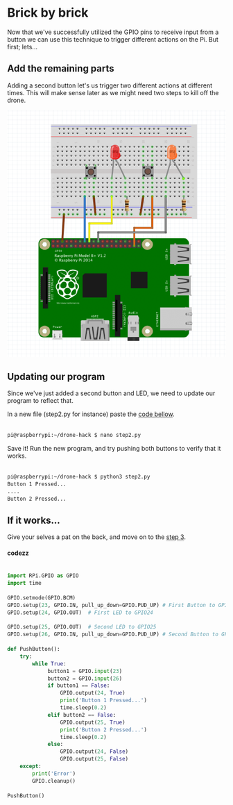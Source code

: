 # Brick by brick

Now that we've successfully utilized the GPIO pins to receive input from a button we can use this technique to trigger different actions on the Pi. But first; lets...

## Add the remaining parts

Adding a second button let's us trigger two different actions at different times. This will make sense later as we might need two steps to kill off the drone.

![alt text](assets/step2.png "circuit diagram")

## Updating our program

Since we've just added a second button and LED, we need to update our program to reflect that.

In a new file (step2.py for instance) paste the [code bellow](#codezz).  

```Bash

pi@raspberrypi:~/drone-hack $ nano step2.py

```

Save it! Run the new program, and try pushing both buttons to verify that it works.

``` bash 

pi@raspberrypi:~/drone-hack $ python3 step2.py 
Button 1 Pressed...
....
Button 2 Pressed...

```

## If it works...

Give your selves a pat on the back, and move on to the [step 3](step3.md).

#### codezz

``` Python 

import RPi.GPIO as GPIO
import time

GPIO.setmode(GPIO.BCM)
GPIO.setup(23, GPIO.IN, pull_up_down=GPIO.PUD_UP) # First Button to GPIO23
GPIO.setup(24, GPIO.OUT)  # First LED to GPIO24

GPIO.setup(25, GPIO.OUT)  # Second LED to GPIO25
GPIO.setup(26, GPIO.IN, pull_up_down=GPIO.PUD_UP) # Second Button to GPIO26

def PushButton():
    try:
        while True:
             button1 = GPIO.input(23)
             button2 = GPIO.input(26)
             if button1 == False:
                 GPIO.output(24, True)
                 print('Button 1 Pressed...')
                 time.sleep(0.2)                 
             elif button2 == False:
                 GPIO.output(25, True)
                 print('Button 2 Pressed...')
                 time.sleep(0.2)
             else:
                 GPIO.output(24, False)
                 GPIO.output(25, False)
    except:
        print('Error')
        GPIO.cleanup()
        
PushButton()

```





